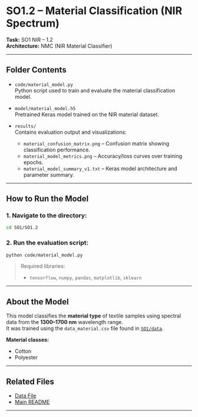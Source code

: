 
# SO1.2 – Material Classification (NIR Spectrum)

**Task:** SO1 NIR – 1.2  
**Architecture:** NMC (NIR Material Classifier)

---

##  Folder Contents

- `code/material_model.py`  
  Python script used to train and evaluate the material classification model.

- `model/material_model.h5`  
  Pretrained Keras model trained on the NIR material dataset.

- `results/`  
  Contains evaluation output and visualizations:
  - `material_confusion_matrix.png` – Confusion matrix showing classification performance.
  - `material_model_metrics.png` – Accuracy/loss curves over training epochs.
  - `material_model_summary_v1.txt` – Keras model architecture and parameter summary.

---

##  How to Run the Model

### 1. Navigate to the directory:
```bash
cd SO1/SO1.2
```

### 2. Run the evaluation script:
```bash
python code/material_model.py
```

>  Required libraries:
> - `tensorflow`, `numpy`, `pandas`, `matplotlib`, `sklearn`

---

##  About the Model

This model classifies the **material type** of textile samples using spectral data from the **1300–1700 nm** wavelength range.  
It was trained using the `data_material.csv` file found in [`SO1/data`](../data/).

**Material classes:**
- Cotton
- Polyester

---

##  Related Files

- [Data File](../data/data_material.csv)
- [Main README](../../README.md)

---
